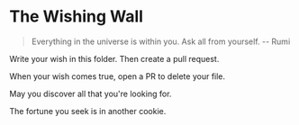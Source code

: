 # The Wishing Wall

> Everything in the universe is within you. Ask all from yourself.
> -- Rumi

Write your wish in this folder. Then create a pull request.

When your wish comes true, open a PR to delete your file.

May you discover all that you're looking for.

The fortune you seek is in another cookie. 